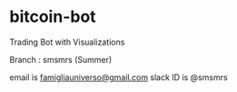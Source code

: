 # bitcoin-bot
Trading Bot with Visualizations

Branch : smsmrs (Summer)

email is famigliauniverso@gmail.com
slack ID is @smsmrs

